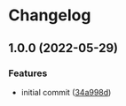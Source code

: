 # Changelog

## 1.0.0 (2022-05-29)


### Features

* initial commit ([34a998d](https://github.com/smarlhens/npm-check-engines/commit/34a998df2e172238f53be8b3c3bd569b3b679c09))
